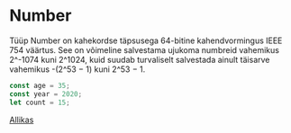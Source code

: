 # Number

Tüüp Number on kahekordse täpsusega 64-bitine kahendvormingus IEEE 754 väärtus. See on võimeline salvestama ujukoma numbreid vahemikus 2^-1074 kuni 2^1024, kuid suudab turvaliselt salvestada ainult täisarve vahemikus -(2^53 − 1) kuni 2^53 − 1.

```javascript
const age = 35;
const year = 2020;
let count = 15;
```
[Allikas](https://developer.mozilla.org/en-US/docs/Web/JavaScript/Data_structures#number_type)